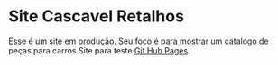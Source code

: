 # Site Cascavel Retalhos
Esse é um site em produção.
Seu foco é para mostrar um catalogo de peças para carros
Site para teste [Git Hub Pages](https://vinnialves.github.io/Retalhos/Home.html).
